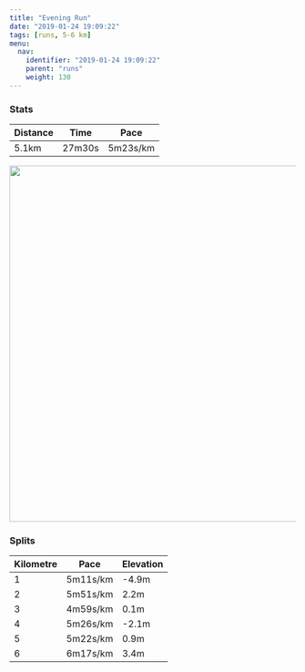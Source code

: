 ```yaml
---
title: "Evening Run"
date: "2019-01-24 19:09:22"
tags: [runs, 5-6 km]
menu:
  nav:
    identifier: "2019-01-24 19:09:22"
    parent: "runs"
    weight: 130
---
```


### Stats

| Distance | Time | Pace |
|----------|------|------|
|5.1km|27m30s|5m23s/km|

<img src='https://maps.googleapis.com/maps/api/staticmap?maptype=terrain&path=enc:ypjeItxyLfE~IlGfBpJdQnIzZzElf@?h`@cBrRl@aIzAw@uAeJz@yWiF{h@}I}]aK_QiEo@sF}J&key=AIzaSyBPVQ_iynBzLujdhfLzy8Z-5zczbktE55k&size=800x800&scale=2&markers=color:yellow|label:S|53.47101,-2.26715&markers=color:green|label:F|53.47105000000001,-2.2672499999999998' width='625' />

### Splits

| Kilometre | Pace | Elevation |
|------|------|-----------|
|1|5m11s/km|-4.9m|
|2|5m51s/km|2.2m|
|3|4m59s/km|0.1m|
|4|5m26s/km|-2.1m|
|5|5m22s/km|0.9m|
|6|6m17s/km|3.4m|
